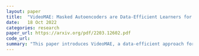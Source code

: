 ```yaml
---
layout: paper
title:  "VideoMAE: Masked Autoencoders are Data-Efficient Learners for Self-Supervised Video Pre-Training"
date:   18 Oct 2022
categories: research
paper_url: https://arxiv.org/pdf/2203.12602.pdf
code_url: 
summary: "This paper introduces VideoMAE, a data-efficient approach for self-supervised video pre-training (SSVP) that utilizes video masked autoencoders with a novel, high-ratio video tube masking technique. This method, inspired by ImageMAE, challenges the model with video reconstruction tasks to improve video representation learning. Key findings include: (1) High masking ratios (90% to 95%) are effective due to video's temporal redundancy, (2) VideoMAE performs well on small datasets (~3k-4k videos) without extra data, highlighting the importance of high-level structure learning, and (3) Data quality is more crucial than quantity for SSVP, with domain shift between pre-training and target datasets being significant. Remarkably, VideoMAE achieves strong performance on several benchmarks using a basic ViT backbone, without extra data. The code is available online."
---
```


